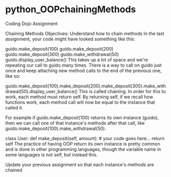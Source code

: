 # python_OOPchainingMethods
Coding Dojo Assignment

Chaining Methods
Objectives:
Understand how to chain methods
In the last assignment, your code might have looked something like this:

guido.make_deposit(100)
guido.make_deposit(200)
guido.make_deposit(300)
guido.make_withdrawal(50)
guido.display_user_balance()
This takes up a lot of space and we're repeating our call to guido many times. There is a way to call on guido just once and keep attaching new method calls to the end of the previous one, like so:

guido.make_deposit(100).make_deposit(200).make_deposit(300).make_withdrawal(50).display_user_balance()
This is called chaining. In order for this to work, each method must return self. By returning self, if we recall how functions work, each method call will now be equal to the instance that called it.

For example if guido.make_deposit(100) returns its own instance (guido), then we can call one of that instance's methods after that call, like guido.make_deposit(100).make_withdrawal(50).

class User:
    def make_deposit(self, amount):
        # your code goes here...
        return self
The practice of having OOP return its own instance is pretty common and is done in other programming languages, though the variable name in some languages is not self, but instead this.

 Update your previous assignment so that each instance's methods are chained
